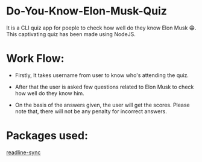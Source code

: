 # Do-You-Know-Elon-Musk-Quiz

It is a CLI quiz app for poeple to check how well do they know Elon Musk 😁. This captivating quiz has been made using NodeJS.

# Work Flow:

- Firstly, It takes username from user to know who's attending the quiz.

- After that the user is asked few questions related to Elon Musk to check how well do they know him.

- On the basis of the answers given, the user will get the scores. Please note that, there will not be any penalty for incorrect answers.

# Packages used:

[readline-sync](https://www.npmjs.com/package/readline-sync)
